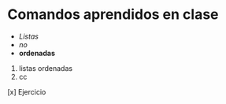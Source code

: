 # Comandos aprendidos en clase 
- *Listas*
- _no_ 
- **ordenadas** 

1. listas ordenadas
2. cc

[x] Ejercicio
